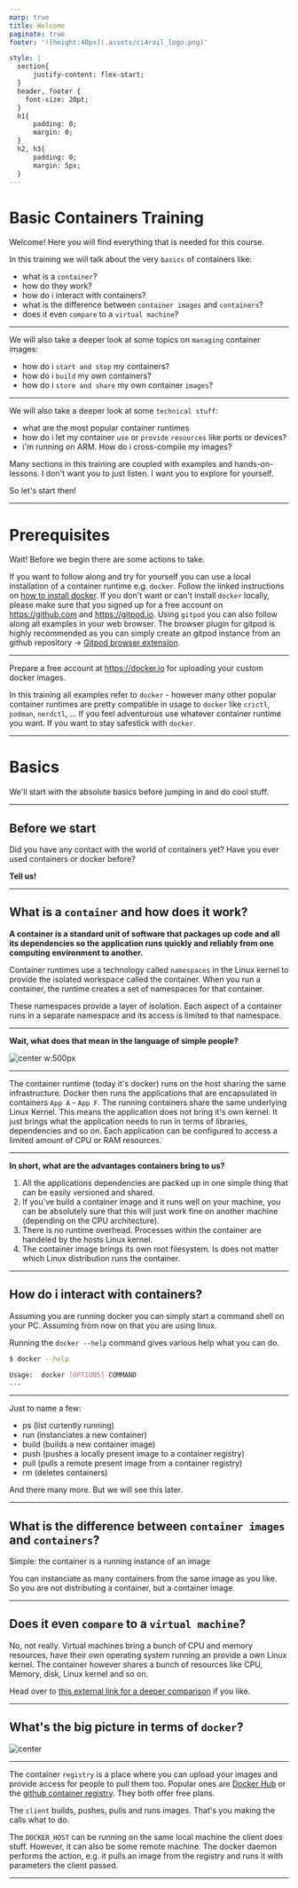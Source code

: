 ```yaml
---
marp: true
title: Welcome
paginate: true
footer: '![height:40px](.assets/ci4rail_logo.png)'

style: |
  section{
      justify-content: flex-start;
  }
  header, footer {
    font-size: 20pt;
  }
  h1{
      padding: 0;
      margin: 0;
  }
  h2, h3{
      padding: 0;
      margin: 5px;
  }
---
```

# Basic Containers Training

Welcome! Here you will find everything that is needed for this course.

In this training we will talk about the very `basics` of containers like:

* what is a `container`?
* how do they work?
* how do i interact with containers?
* what is the difference between `container images` and `containers`?
* does it even `compare` to a `virtual machine`?

---

We will also take a deeper look at some topics on `managing` container images:

* how do i `start and stop` my containers?
* how do i `build` my own containers?
* how do i `store and share` my own container `images`?

---

We will also take a deeper look at some `technical stuff`:

* what are the most popular container runtimes
* how do i let my container `use` or `provide` `resources` like ports or devices?
* i'm running on ARM. How do i cross-compile my images?

Many sections in this training are coupled with examples and hands-on-lessons.
I don't want you to just listen. I want you to explore for yourself.

So let's start then!

---
# Prerequisites

Wait! Before we begin there are some actions to take.

If you want to follow along and try for yourself you can use a local installation of a container runtime e.g. `docker`. Follow the linked instructions on [how to install docker](https://docs.docker.com/get-docker/).
If you don't want or can't install `docker` locally, please make sure that you signed up for a free account on https://github.com and https://gitpod.io. Using `gitpod` you can also follow along all examples in your web browser. The browser plugin for gitpod is highly recommended as you can simply create an gitpod instance from an github repository -> [Gitpod browser extension](https://www.gitpod.io/docs/browser-extension).

---
Prepare a free account at https://docker.io for uploading your custom docker images.

In this training all examples refer to `docker` - however many other popular container runtimes are pretty compatible in usage to `docker` like `crictl`, `podman`, `nerdctl`, ...
If you feel adventurous use whatever container runtime you want. If you want to stay safestick with `docker`.

---

# Basics

We'll start with the absolute basics before jumping in and do cool stuff.

---
## Before we start

Did you have any contact with the world of containers yet?
Have you ever used containers or docker before?

**Tell us!**

---
## What is a `container` and how does it work?

**A container is a standard unit of software that packages up code and all its dependencies so the application runs quickly and reliably from one computing environment to another.**

Container runtimes use a technology called `namespaces` in the Linux kernel to provide the isolated workspace called the container. When you run a container, the runtime creates a set of namespaces for that container.

These namespaces provide a layer of isolation. Each aspect of a container runs in a separate namespace and its access is limited to that namespace.

---
**Wait, what does that mean in the language of simple people?**

![center w:500px](https://www.docker.com/wp-content/uploads/2021/11/container-what-is-container.png.webp)

---

The container runtime (today it's docker) runs on the host sharing the same infrastructure. Docker then runs the applications that are encapsulated in containers `App A` - `App F`. The running containers share the same underlying Linux Kernel. This means the application does not bring it's own kernel. It just brings what the application needs to run in terms of libraries, dependencies and so on. Each application can be configured to access a limited amount of CPU or RAM resources.

---
**In short, what are the advantages containers bring to us?**

1. All the applications dependencies are packed up in one simple thing that can be easily versioned and shared.
2. If you've build a container image and it runs well on your machine, you can be absolutely sure that this will just work fine on another machine (depending on the CPU architecture).
3. There is no runtime overhead. Processes within the container are handeled by the hosts Linux kernel.
4. The container image brings its own root filesystem. Is does not matter which Linux distribution runs the container.
---
## How do i interact with containers?

Assuming you are running docker you can simply start a command shell on your PC. Assuming from now on that you are using linux.

Running the `docker --help` command gives various help what you can do.

```sh
$ docker --help

Usage:  docker [OPTIONS] COMMAND
...
```

---
Just to name a few: 
* ps (list curtently running)
* run (instanciates a new container)
* build (builds a new container image)
* push (pushes a locally present image to a container registry)
* pull (pulls a remote present image from a container registry)
* rm (deletes containers)

And there many more. But we will see this later.

---

## What is the difference between `container images` and `containers`?

Simple: the container is a running instance of an image

You can instanciate as many containers from the same image as you like.
So you are not distributing a container, but a container image.

---
## Does it even `compare` to a `virtual machine`?

No, not really. Virtual machines bring a bunch of CPU and memory resources, have their own operating system running an provide a own Linux kernel. The container however shares a bunch of resources like CPU, Memory, disk, Linux kernel and so on. 

Head over to [this external link for a deeper comparison](https://www.netapp.com/blog/containers-vs-vms/)  if you like.

---
## What's the big picture in terms of `docker`?

![center](https://docs.docker.com/engine/images/architecture.svg)

---
The container `registry` is a place where you can upload your images and provide access for people to pull them too. Popular ones are [Docker Hub](https://hub.docker.com) or the [github container registry](https://github.com/features/packages). They both offer free plans.

The `client` builds, pushes, pulls and runs images. That's you making the calls what to do.

The `DOCKER_HOST` can be running on the same local machine the client does stuff. However, it can also be some remote machine. The docker daemon performs the action, e.g. it pulls an image from the registry and runs it with parameters the client passed.

---
